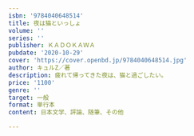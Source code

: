 ```yaml
---
isbn: '9784040648514'
title: 夜は猫といっしょ
volume: ''
series: ''
publisher: ＫＡＤＯＫＡＷＡ
pubdate: '2020-10-29'
cover: 'https://cover.openbd.jp/9784040648514.jpg'
author: キュルZ／著
description: 疲れて帰ってきた夜は、猫と過ごしたい。
price: '1100'
genre: ''
target: 一般
format: 単行本
content: 日本文学、評論、随筆、その他

---
```

